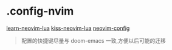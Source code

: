 # .config-nvim

[learn-neovim-lua](https://github.com/nshen/learn-neovim-lua/blob/bak/docs/basic-config.md)
[kiss-neovim-lua](https://github.com/brainfucksec/neovim-lua)
[neovim-config](https://blog.smslit.cn/2022/05/02/neovim-config/)

> 配置的快捷键尽量与 doom-emacs 一致,方便以后可能的迁移
